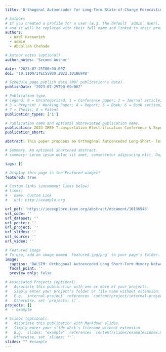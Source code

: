 ```yaml
---
title: 'Orthogonal Autoencoder for Long-Term State-of-Charge Forecasting of Li-ion Battery Cells'

# Authors
# If you created a profile for a user (e.g. the default `admin` user), write the username (folder name) here
# and it will be replaced with their full name and linked to their profile.
authors:
  - Wael Hassanieh
  - admin
  - Abdallah Chehade

# Author notes (optional)
author_notes: 'Second Author'

date: '2023-07-25T00:00:00Z'
doi: '10.1109/ITEC55900.2023.10186948'

# Schedule page publish date (NOT publication's date).
publishDate: '2023-07-25T00:00:00Z'

# Publication type.
# Legend: 0 = Uncategorized; 1 = Conference paper; 2 = Journal article;
# 3 = Preprint / Working Paper; 4 = Report; 5 = Book; 6 = Book section;
# 7 = Thesis; 8 = Patent
publication_types: ['1']

# Publication name and optional abbreviated publication name.
publication: 2023 IEEE Transportation Electrification Conference & Expo (ITEC)
publication_short:

abstract: This paper proposes an Orthogonal Autoencoded Long-Short- Term Memory (OALSTM) network for long-term the State-Of-Charge (SOC) forecasting in Lithium-ion (Li-ion) battery cells. By leveraging the use of LSTMs in capturing temporal trends and orthogonal Autoencoder for extracting non- trivial robust latent features, OALSTM can achieve precise and accurate long-term SOC estimations near the end-of-life. One key contribution is learning orthogonal temporal encodings that generalize for long-term forecasting because it reduces the likelihood of false multicollinearity. Our results show that OALSTM outperforms other benchmark models for long-term SOC estimation of Li-ion battery cells under varying charging and discharging conditions.

# Summary. An optional shortened abstract.
# summary: Lorem ipsum dolor sit amet, consectetur adipiscing elit. Duis posuere tellus ac convallis # placerat. Proin tincidunt magna sed ex sollicitudin condimentum.

tags: []

# Display this page in the Featured widget?
featured: true

# Custom links (uncomment lines below)
# links:
# - name: Custom Link
#   url: http://example.org

url_pdf: 'https://ieeexplore.ieee.org/abstract/document/10186948'
url_code: ''
url_dataset: ''
url_poster: ''
url_project: ''
url_slides: ''
url_source: ''
url_video: ''

# Featured image
# To use, add an image named `featured.jpg/png` to your page's folder.
image:
  caption: 'OALSTM: Orthogonal Autoencoded Long Short-Term Memory Network'
  focal_point: ''
  preview_only: false

# Associated Projects (optional).
#   Associate this publication with one or more of your projects.
#   Simply enter your project's folder or file name without extension.
#   E.g. `internal-project` references `content/project/internal-project/index.md`.
#   Otherwise, set `projects: []`.
projects: []
#  - example

# Slides (optional).
#   Associate this publication with Markdown slides.
#   Simply enter your slide deck's filename without extension.
#   E.g. `slides: "example"` references `content/slides/example/index.md`.
#   Otherwise, set `slides: ""`.
slides: "" #example
---
```

